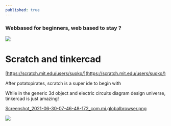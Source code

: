 ```yaml
---
published: true
---
```

### Webbased for beginners, web based to stay ?

![]({{site.baseurl}}/images/Tinkerscratch.png)

# Scratch and tinkercad

[https://scratch.mit.edu/users/suoko/](https://scratch.mit.edu/users/suoko/)

After potatopirates, scratch is a super ide to begin with

While in the generic 3d object and electric circuits diagram design universe, tinkercad is just amazing!

[Screenshot_2021-06-30-07-46-48-172_com.mi.globalbrowser.png]({{site.baseurl}}/_posts/Screenshot_2021-06-30-07-46-48-172_com.mi.globalbrowser.png)


![]({{site.baseurl}}/_posts/Screenshot_2021-06-30-07-46-48-172_com.mi.globalbrowser.png)
